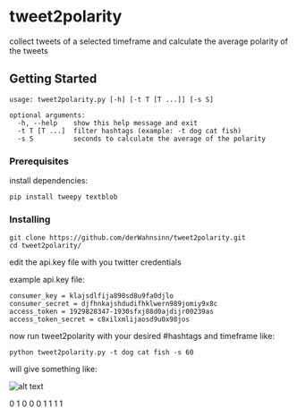 # tweet2polarity

collect tweets of a selected timeframe and calculate the average polarity of the tweets


## Getting Started

```
usage: tweet2polarity.py [-h] [-t T [T ...]] [-s S]

optional arguments:
  -h, --help    show this help message and exit
  -t T [T ...]  filter hashtags (example: -t dog cat fish)
  -s S          seconds to calculate the average of the polarity
```


### Prerequisites

install dependencies:

```
pip install tweepy textblob
```

### Installing

```
git clone https://github.com/derWahnsinn/tweet2polarity.git
cd tweet2polarity/
```

edit the api.key file with you twitter credentials

example api.key file:
```
consumer_key = klajsdlfija890sd8u9fa0djlo
consumer_secret = djfhnkajshdudifhklwern989jomiy9x8c
access_token = 1929828347-1930sfxj88d0ajdijr00239as
access_token_secret = c8xilxmlijaosd9u0x98jos
```

now run tweet2polarity with your desired #hashtags and timeframe like:

```
python tweet2polarity.py -t dog cat fish -s 60
```

will give something like:

![alt text](http://www.true-binary.com/wp-content/uploads/2017/09/tweet2polarity.png)


0 1 0
0 0 1
1 1 1